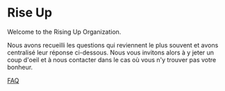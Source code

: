 # Rise Up
Welcome to the Rising Up Organization.

Nous avons recueilli les questions qui reviennent le plus souvent et avons centralisé leur réponse ci-dessous. Nous vous invitons alors à y jeter un coup d'oeil et à nous contacter dans le cas où vous n'y trouver pas votre bonheur.

[FAQ](https://github.com/faq.html)
